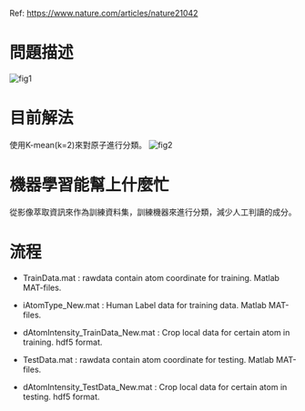 Ref: https://www.nature.com/articles/nature21042

# 問題描述

![fig1](https://media.nature.com/lw926/nature-assets/nature/journal/v542/n7639/images/nature21042-f1.jpg)
# 目前解法
使用K-mean(k=2)來對原子進行分類。
![fig2](https://media.nature.com/lw926/nature-assets/nature/journal/v542/n7639/images/nature21042-f2.jpg)

# 機器學習能幫上什麼忙
從影像萃取資訊來作為訓練資料集，訓練機器來進行分類，減少人工判讀的成分。

# 流程

* TrainData.mat : rawdata contain atom coordinate for training. Matlab MAT-files.

* iAtomType_New.mat : Human Label data for training data. Matlab MAT-files.

* dAtomIntensity_TrainData_New.mat : Crop local data for certain atom in training. hdf5 format.

* TestData.mat : rawdata contain atom coordinate for testing. Matlab MAT-files.

* dAtomIntensity_TestData_New.mat : Crop local data for certain atom in testing. hdf5 format.
